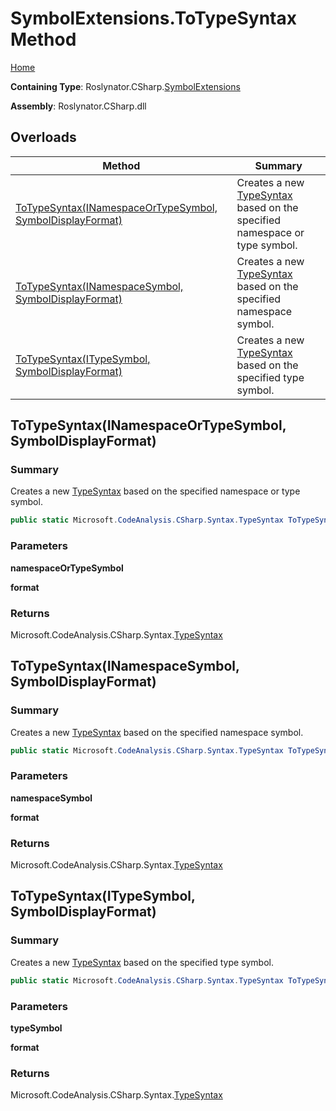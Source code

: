 # SymbolExtensions\.ToTypeSyntax Method

[Home](../../../../README.md)

**Containing Type**: Roslynator\.CSharp\.[SymbolExtensions](../README.md)

**Assembly**: Roslynator\.CSharp\.dll

## Overloads

| Method | Summary |
| ------ | ------- |
| [ToTypeSyntax(INamespaceOrTypeSymbol, SymbolDisplayFormat)](#Roslynator_CSharp_SymbolExtensions_ToTypeSyntax_Microsoft_CodeAnalysis_INamespaceOrTypeSymbol_Microsoft_CodeAnalysis_SymbolDisplayFormat_) | Creates a new [TypeSyntax](https://docs.microsoft.com/en-us/dotnet/api/microsoft.codeanalysis.csharp.syntax.typesyntax) based on the specified namespace or type symbol\. |
| [ToTypeSyntax(INamespaceSymbol, SymbolDisplayFormat)](#Roslynator_CSharp_SymbolExtensions_ToTypeSyntax_Microsoft_CodeAnalysis_INamespaceSymbol_Microsoft_CodeAnalysis_SymbolDisplayFormat_) | Creates a new [TypeSyntax](https://docs.microsoft.com/en-us/dotnet/api/microsoft.codeanalysis.csharp.syntax.typesyntax) based on the specified namespace symbol\. |
| [ToTypeSyntax(ITypeSymbol, SymbolDisplayFormat)](#Roslynator_CSharp_SymbolExtensions_ToTypeSyntax_Microsoft_CodeAnalysis_ITypeSymbol_Microsoft_CodeAnalysis_SymbolDisplayFormat_) | Creates a new [TypeSyntax](https://docs.microsoft.com/en-us/dotnet/api/microsoft.codeanalysis.csharp.syntax.typesyntax) based on the specified type symbol\. |

## ToTypeSyntax\(INamespaceOrTypeSymbol, SymbolDisplayFormat\) <a name="Roslynator_CSharp_SymbolExtensions_ToTypeSyntax_Microsoft_CodeAnalysis_INamespaceOrTypeSymbol_Microsoft_CodeAnalysis_SymbolDisplayFormat_"></a>

### Summary

Creates a new [TypeSyntax](https://docs.microsoft.com/en-us/dotnet/api/microsoft.codeanalysis.csharp.syntax.typesyntax) based on the specified namespace or type symbol\.

```csharp
public static Microsoft.CodeAnalysis.CSharp.Syntax.TypeSyntax ToTypeSyntax(this Microsoft.CodeAnalysis.INamespaceOrTypeSymbol namespaceOrTypeSymbol, Microsoft.CodeAnalysis.SymbolDisplayFormat format = null)
```

### Parameters

**namespaceOrTypeSymbol**

**format**

### Returns

Microsoft\.CodeAnalysis\.CSharp\.Syntax\.[TypeSyntax](https://docs.microsoft.com/en-us/dotnet/api/microsoft.codeanalysis.csharp.syntax.typesyntax)

## ToTypeSyntax\(INamespaceSymbol, SymbolDisplayFormat\) <a name="Roslynator_CSharp_SymbolExtensions_ToTypeSyntax_Microsoft_CodeAnalysis_INamespaceSymbol_Microsoft_CodeAnalysis_SymbolDisplayFormat_"></a>

### Summary

Creates a new [TypeSyntax](https://docs.microsoft.com/en-us/dotnet/api/microsoft.codeanalysis.csharp.syntax.typesyntax) based on the specified namespace symbol\.

```csharp
public static Microsoft.CodeAnalysis.CSharp.Syntax.TypeSyntax ToTypeSyntax(this Microsoft.CodeAnalysis.INamespaceSymbol namespaceSymbol, Microsoft.CodeAnalysis.SymbolDisplayFormat format = null)
```

### Parameters

**namespaceSymbol**

**format**

### Returns

Microsoft\.CodeAnalysis\.CSharp\.Syntax\.[TypeSyntax](https://docs.microsoft.com/en-us/dotnet/api/microsoft.codeanalysis.csharp.syntax.typesyntax)

## ToTypeSyntax\(ITypeSymbol, SymbolDisplayFormat\) <a name="Roslynator_CSharp_SymbolExtensions_ToTypeSyntax_Microsoft_CodeAnalysis_ITypeSymbol_Microsoft_CodeAnalysis_SymbolDisplayFormat_"></a>

### Summary

Creates a new [TypeSyntax](https://docs.microsoft.com/en-us/dotnet/api/microsoft.codeanalysis.csharp.syntax.typesyntax) based on the specified type symbol\.

```csharp
public static Microsoft.CodeAnalysis.CSharp.Syntax.TypeSyntax ToTypeSyntax(this Microsoft.CodeAnalysis.ITypeSymbol typeSymbol, Microsoft.CodeAnalysis.SymbolDisplayFormat format = null)
```

### Parameters

**typeSymbol**

**format**

### Returns

Microsoft\.CodeAnalysis\.CSharp\.Syntax\.[TypeSyntax](https://docs.microsoft.com/en-us/dotnet/api/microsoft.codeanalysis.csharp.syntax.typesyntax)

